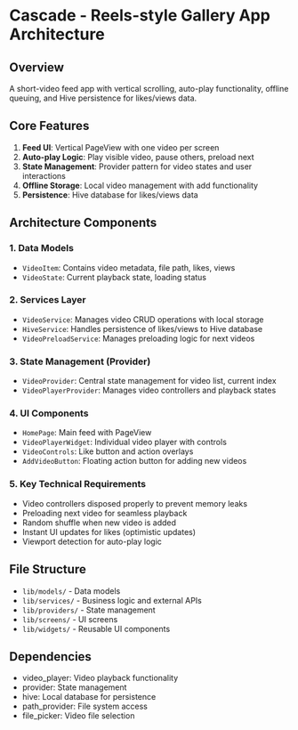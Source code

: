 # Cascade - Reels-style Gallery App Architecture

## Overview
A short-video feed app with vertical scrolling, auto-play functionality, offline queuing, and Hive persistence for likes/views data.

## Core Features
1. **Feed UI**: Vertical PageView with one video per screen
2. **Auto-play Logic**: Play visible video, pause others, preload next
3. **State Management**: Provider pattern for video states and user interactions
4. **Offline Storage**: Local video management with add functionality
5. **Persistence**: Hive database for likes/views data

## Architecture Components

### 1. Data Models
- `VideoItem`: Contains video metadata, file path, likes, views
- `VideoState`: Current playback state, loading status

### 2. Services Layer
- `VideoService`: Manages video CRUD operations with local storage
- `HiveService`: Handles persistence of likes/views to Hive database
- `VideoPreloadService`: Manages preloading logic for next videos

### 3. State Management (Provider)
- `VideoProvider`: Central state management for video list, current index
- `VideoPlayerProvider`: Manages video controllers and playback states

### 4. UI Components
- `HomePage`: Main feed with PageView
- `VideoPlayerWidget`: Individual video player with controls
- `VideoControls`: Like button and action overlays
- `AddVideoButton`: Floating action button for adding new videos

### 5. Key Technical Requirements
- Video controllers disposed properly to prevent memory leaks
- Preloading next video for seamless playback
- Random shuffle when new video is added
- Instant UI updates for likes (optimistic updates)
- Viewport detection for auto-play logic

## File Structure
- `lib/models/` - Data models
- `lib/services/` - Business logic and external APIs
- `lib/providers/` - State management
- `lib/screens/` - UI screens
- `lib/widgets/` - Reusable UI components

## Dependencies
- video_player: Video playback functionality
- provider: State management
- hive: Local database for persistence
- path_provider: File system access
- file_picker: Video file selection